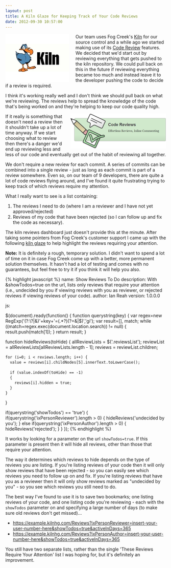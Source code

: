 ```yaml
---
layout: post
title: A Kiln Glaze for Keeping Track of Your Code Reviews
date: 2012-09-30 10:57:00
---
```


<p><a href="https://www.fogcreek.com/kiln/"><img src="/images/kiln-logo.jpg" alt="Kiln - Mercurial Version Control and Code Review Software from Fog Creek Software" style="float: left; margin-right: 20px;" /></a></p>

Our team uses Fog Creek's [Kiln](https://www.fogcreek.com/kiln/) for our source control and a while ago we started making use of its [Code Review](https://www.fogcreek.com/kiln/features/code-reviews.html) features. We decided that we'd start out by reviewing everything that gets pushed to the kiln repository. We could pull back on this in the future if reviewing everything became too much and instead leave it to the developer pushing the code to decide if a review is required.

I think it's working really well and I don't think we should pull back on what we're reviewing. The reviews help to spread the knowledge of the code that's being worked on and they're helping to keep our code quality high.

<p><a href="https://www.fogcreek.com/kiln/features/code-reviews.html"><img src="/images/code-reviews.png" alt="Effortless Reviews, Inline Commenting" style="float: right; margin-left: 20px;"/></a></p>

If it really is something that doesn't need a review then it shouldn't take up a lot of time anyway. If we start choosing what to review then there's a danger we'd end up reviewing less and less of our code and eventually get out of the habit of reviewing all together.

We don't require a new review for each commit. A series of commits can be combined into a single review - just as long as each commit is part of a review somewhere. Even so, on our team of 9 developers, there are quite a lot of code reviews flying around, and I've found it quite frustrating trying to keep track of which reviews require my attention.

What I really want to see is a list containing:

1. The reviews I need to do (where I am a reviewer and I have not yet approved/rejected)
2. Reviews of my code that have been rejected (so I can follow up and fix the code as necessary).

The kiln reviews dashboard just doesn't provide this at the minute. After taking some pointers from Fog Creek's customer support I came up with the following [kiln glaze](http://blog.fogcreek.com/introducing-kiln-glazes/) to help highlight the reviews requiring your attention.

**Note:**  It is definitely a rough, temporary solution. I didn't want to spend a lot of time on it in case Fog Creek come up with a better, more permanent solution themselves. It hasn't had a lot of testing and comes with no guarantees, but feel free to try it if you think it will help you also.

{% highlight javascript %}
name:        Show Reviews To Do
description: With &showTodos=true on the url, lists only reviews that require
             your attention (i.e., undecided by you if viewing reviews with
             you as reviewer, or rejected reviews if viewing reviews of your
             code).
author:      Ian Reah
version:     1.0.0.0

js:

$(document).ready(function() {
  function querystring(key) {
    var regex=new RegExp('(?:\\?|&)'+key+'=(.*?)(?=&|$)','gi');
    var result=[], match;
    while ((match=regex.exec(document.location.search)) != null) {
      result.push(match[1]);
    }
    return result;
  }
  
  function hideReviews(toHide) {
    allReviewLists = $('.reviewsList');
    reviewList = allReviewLists[allReviewLists.length - 1];
    reviews = reviewList.children;
  
    for (i=0; i < reviews.length; i++) {
      value = reviews[i].childNodes[5].innerText.toLowerCase();
		  
      if (value.indexOf(toHide) == -1) 
      {
        reviews[i].hidden = true;
      }
    }
  }
  
  if(querystring('showTodos') == 'true') {
    if(querystring('ixPersonReviewer').length > 0) {
      hideReviews('undecided by you');
    } else if(querystring('ixPersonAuthor').length > 0) {
      hideReviews('rejected');
    }
  }
});
{% endhighlight %}

It works by looking for a parameter on the url `showTodos=true`. If this parameter is present then it will hide all reviews, other than those that require your attention.

The way it determines which reviews to hide depends on the type of reviews you are listing.  If you're listing reviews of your code then it will only show reviews that have been rejected - so you can easily see which reviews you need to follow up on and fix.  If you're listing reviews that have you as a reviewer then it will only show reviews marked as "undecided by you" - so you see which reviews you still need to do.

The best way I've found to use it is to save two bookmarks; one listing reviews of your code, and one listing code you're reviewing - each with the `showTodos` parameter on and specifying a large number of days (to make sure old reviews don't get missed)...

- https://example.kilnhg.com/Reviews?ixPersonReviewer=insert-your-user-number-here&showTodos=true&activeInDays=365
- https://example.kilnhg.com/Reviews?ixPersonAuthor=insert-your-user-number-here&showTodos=true&activeInDays=365

You still have two separate lists, rather than the single 'These Reviews Require Your Attention' list I was hoping for, but it's definitely an improvement.

